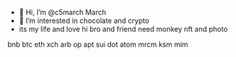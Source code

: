 - 👋 Hi, I’m @c5march March
- 👀 I’m interested in chocolate and crypto
- its my life and love
hi bro and friend
need monkey nft and photo
<!--- its my life
c5march/c5march is a ✨ special ✨ repository because its `README.md` (this file) appears on your GitHub profile.
You can click the Preview link to take a look at your changes.
---> bnb btc eth xch arb op apt sui dot atom mrcm ksm mim
